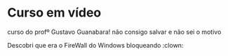 # Curso em vídeo

 curso do profº Gustavo Guanabara! não consigo salvar e não sei o motivo

 Descobri que era o FireWall do Windows bloqueando :clown: